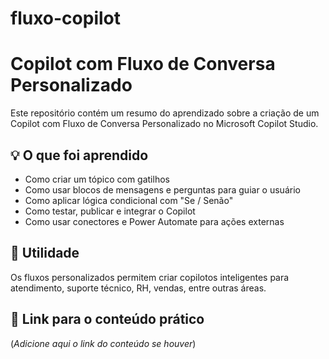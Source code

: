 # fluxo-copilot
# Copilot com Fluxo de Conversa Personalizado

Este repositório contém um resumo do aprendizado sobre a criação de um Copilot com Fluxo de Conversa Personalizado no Microsoft Copilot Studio.

## 💡 O que foi aprendido

- Como criar um tópico com gatilhos
- Como usar blocos de mensagens e perguntas para guiar o usuário
- Como aplicar lógica condicional com "Se / Senão"
- Como testar, publicar e integrar o Copilot
- Como usar conectores e Power Automate para ações externas

## 🚀 Utilidade

Os fluxos personalizados permitem criar copilotos inteligentes para atendimento, suporte técnico, RH, vendas, entre outras áreas.

## 📎 Link para o conteúdo prático

(*Adicione aqui o link do conteúdo se houver*)

